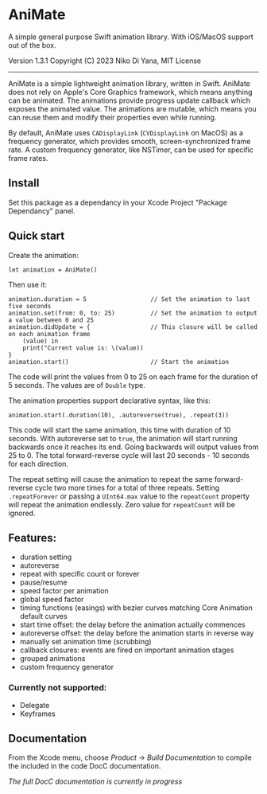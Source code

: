 # AniMate

A simple general purpose Swift animation library. With iOS/MacOS support out of the box.

Version 1.3.1 
Copyright (C) 2023 Niko Di Yana, MIT License
***



AniMate is a simple lightweight animation library, written in Swift. AniMate does not rely on Apple's Core Graphics framework, which means anything can be animated.
The animations provide progress update callback which exposes the animated value. The animations are mutable, which means you can reuse them and modify their properties even while running.

By default, AniMate uses `CADisplayLink` (`CVDisplayLink` on MacOS) as a frequency generator, which provides smooth, screen-synchronized frame rate. A custom frequency generator, like NSTimer, can be used for specific frame rates.


## Install
Set this package as a dependancy in your Xcode Project "Package Dependancy" panel.


## Quick start
Create the animation:

    let animation = AniMate()

Then use it:

    animation.duration = 5                  // Set the animation to last five seconds
    animation.set(from: 0, to: 25)          // Set the animation to output a value between 0 and 25
    animation.didUpdate = {                 // This closure will be called on each animation frame
        (value) in
        print("Current value is: \(value))   
    }
    animation.start()                       // Start the animation

The code will print the values from 0 to 25 on each frame for the duration of 5 seconds. The values are of `Double` type.

The animation properties support declarative syntax, like this:
    
    animation.start(.duration(10), .autoreverse(true), .repeat(3))
    
This code will start the same animation, this time with duration of 10 seconds. With autoreverse set to `true`, the animation will start running
backwards once it reaches its end. Going backwards will output values from 25 to 0. The total forward-reverse cycle will last 20 seconds - 
10 seconds for each direction. 

The repeat setting will cause the animation to repeat the same forward-reverse cycle two more times for a total of three repeats.
Setting `.repeatForever` or passing a `UInt64.max` value to the `repeatCount` property will repeat the animation endlessly. Zero value for `repeatCount` will be ignored.



## Features:
- duration setting
- autoreverse
- repeat with specific count or forever
- pause/resume
- speed factor per animation
- global speed factor
- timing functions (easings) with bezier curves matching Core Animation default curves
- start time offset: the delay before the animation actually commences
- autoreverse offset: the delay before the animation starts in reverse way
- manually set animation time (scrubbing)
- callback closures: events are fired on important animation stages
- grouped animations
- custom frequency generator
    
### Currently not supported:
- Delegate
- Keyframes



## Documentation
From the Xcode menu, choose *Product* -> *Build Documentation* to compile the included in the code DocC documentation.


*The full DocC documentation is currently in progress*
